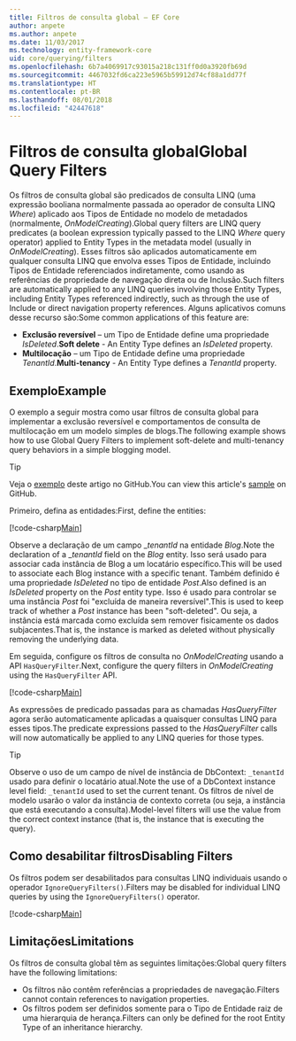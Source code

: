 ```yaml
---
title: Filtros de consulta global – EF Core
author: anpete
ms.author: anpete
ms.date: 11/03/2017
ms.technology: entity-framework-core
uid: core/querying/filters
ms.openlocfilehash: 6b7a4069917c93015a218c131ff0d0a3920fb69d
ms.sourcegitcommit: 4467032fd6ca223e5965b59912d74cf88a1dd77f
ms.translationtype: HT
ms.contentlocale: pt-BR
ms.lasthandoff: 08/01/2018
ms.locfileid: "42447618"
---
```

# <a name="global-query-filters"></a><span data-ttu-id="c82d4-102">Filtros de consulta global</span><span class="sxs-lookup"><span data-stu-id="c82d4-102">Global Query Filters</span></span>

<span data-ttu-id="c82d4-103">Os filtros de consulta global são predicados de consulta LINQ (uma expressão booliana normalmente passada ao operador de consulta LINQ *Where*) aplicado aos Tipos de Entidade no modelo de metadados (normalmente, *OnModelCreating*).</span><span class="sxs-lookup"><span data-stu-id="c82d4-103">Global query filters are LINQ query predicates (a boolean expression typically passed to the LINQ *Where* query operator) applied to Entity Types in the metadata model (usually in *OnModelCreating*).</span></span> <span data-ttu-id="c82d4-104">Esses filtros são aplicados automaticamente em qualquer consulta LINQ que envolva esses Tipos de Entidade, incluindo Tipos de Entidade referenciados indiretamente, como usando as referências de propriedade de navegação direta ou de Inclusão.</span><span class="sxs-lookup"><span data-stu-id="c82d4-104">Such filters are automatically applied to any LINQ queries involving those Entity Types, including Entity Types referenced indirectly, such as through the use of Include or direct navigation property references.</span></span> <span data-ttu-id="c82d4-105">Alguns aplicativos comuns desse recurso são:</span><span class="sxs-lookup"><span data-stu-id="c82d4-105">Some common applications of this feature are:</span></span>

* <span data-ttu-id="c82d4-106">**Exclusão reversível** – um Tipo de Entidade define uma propriedade *IsDeleted*.</span><span class="sxs-lookup"><span data-stu-id="c82d4-106">**Soft delete** - An Entity Type defines an *IsDeleted* property.</span></span>
* <span data-ttu-id="c82d4-107">**Multilocação** – um Tipo de Entidade define uma propriedade *TenantId*.</span><span class="sxs-lookup"><span data-stu-id="c82d4-107">**Multi-tenancy** - An Entity Type defines a *TenantId* property.</span></span>

## <a name="example"></a><span data-ttu-id="c82d4-108">Exemplo</span><span class="sxs-lookup"><span data-stu-id="c82d4-108">Example</span></span>

<span data-ttu-id="c82d4-109">O exemplo a seguir mostra como usar filtros de consulta global para implementar a exclusão reversível e comportamentos de consulta de multilocação em um modelo simples de blogs.</span><span class="sxs-lookup"><span data-stu-id="c82d4-109">The following example shows how to use Global Query Filters to implement soft-delete and multi-tenancy query behaviors in a simple blogging model.</span></span>

> [!TIP]
> <span data-ttu-id="c82d4-110">Veja o [exemplo](https://github.com/aspnet/EntityFrameworkCore/tree/master/samples/QueryFilters) deste artigo no GitHub.</span><span class="sxs-lookup"><span data-stu-id="c82d4-110">You can view this article's [sample](https://github.com/aspnet/EntityFrameworkCore/tree/master/samples/QueryFilters) on GitHub.</span></span>

<span data-ttu-id="c82d4-111">Primeiro, defina as entidades:</span><span class="sxs-lookup"><span data-stu-id="c82d4-111">First, define the entities:</span></span>

[!code-csharp[Main](../../../efcore-repo/samples/QueryFilters/Program.cs#Entities)]

<span data-ttu-id="c82d4-112">Observe a declaração de um campo __tenantId_ na entidade _Blog_.</span><span class="sxs-lookup"><span data-stu-id="c82d4-112">Note the declaration of a __tenantId_ field on the _Blog_ entity.</span></span> <span data-ttu-id="c82d4-113">Isso será usado para associar cada instância de Blog a um locatário específico.</span><span class="sxs-lookup"><span data-stu-id="c82d4-113">This will be used to associate each Blog instance with a specific tenant.</span></span> <span data-ttu-id="c82d4-114">Também definido é uma propriedade _IsDeleted_ no tipo de entidade _Post_.</span><span class="sxs-lookup"><span data-stu-id="c82d4-114">Also defined is an _IsDeleted_ property on the _Post_ entity type.</span></span> <span data-ttu-id="c82d4-115">Isso é usado para controlar se uma instância _Post_ foi "excluída de maneira reversível".</span><span class="sxs-lookup"><span data-stu-id="c82d4-115">This is used to keep track of whether a _Post_ instance has been "soft-deleted".</span></span> <span data-ttu-id="c82d4-116">Ou seja, a instância está marcada como excluída sem remover fisicamente os dados subjacentes.</span><span class="sxs-lookup"><span data-stu-id="c82d4-116">That is, the instance is marked as deleted without physically removing the underlying data.</span></span>

<span data-ttu-id="c82d4-117">Em seguida, configure os filtros de consulta no _OnModelCreating_ usando a API ```HasQueryFilter```.</span><span class="sxs-lookup"><span data-stu-id="c82d4-117">Next, configure the query filters in _OnModelCreating_ using the ```HasQueryFilter``` API.</span></span>

[!code-csharp[Main](../../../efcore-repo/samples/QueryFilters/Program.cs#Configuration)]

<span data-ttu-id="c82d4-118">As expressões de predicado passadas para as chamadas _HasQueryFilter_ agora serão automaticamente aplicadas a quaisquer consultas LINQ para esses tipos.</span><span class="sxs-lookup"><span data-stu-id="c82d4-118">The predicate expressions passed to the _HasQueryFilter_ calls will now automatically be applied to any LINQ queries for those types.</span></span>

> [!TIP]
> <span data-ttu-id="c82d4-119">Observe o uso de um campo de nível de instância de DbContext: ```_tenantId``` usado para definir o locatário atual.</span><span class="sxs-lookup"><span data-stu-id="c82d4-119">Note the use of a DbContext instance level field: ```_tenantId``` used to set the current tenant.</span></span> <span data-ttu-id="c82d4-120">Os filtros de nível de modelo usarão o valor da instância de contexto correta (ou seja, a instância que está executando a consulta).</span><span class="sxs-lookup"><span data-stu-id="c82d4-120">Model-level filters will use the value from the correct context instance (that is, the instance that is executing the query).</span></span>

## <a name="disabling-filters"></a><span data-ttu-id="c82d4-121">Como desabilitar filtros</span><span class="sxs-lookup"><span data-stu-id="c82d4-121">Disabling Filters</span></span>

<span data-ttu-id="c82d4-122">Os filtros podem ser desabilitados para consultas LINQ individuais usando o operador ```IgnoreQueryFilters()```.</span><span class="sxs-lookup"><span data-stu-id="c82d4-122">Filters may be disabled for individual LINQ queries by using the ```IgnoreQueryFilters()``` operator.</span></span>

[!code-csharp[Main](../../../efcore-repo/samples/QueryFilters/Program.cs#IgnoreFilters)]

## <a name="limitations"></a><span data-ttu-id="c82d4-123">Limitações</span><span class="sxs-lookup"><span data-stu-id="c82d4-123">Limitations</span></span>

<span data-ttu-id="c82d4-124">Os filtros de consulta global têm as seguintes limitações:</span><span class="sxs-lookup"><span data-stu-id="c82d4-124">Global query filters have the following limitations:</span></span>

* <span data-ttu-id="c82d4-125">Os filtros não contêm referências a propriedades de navegação.</span><span class="sxs-lookup"><span data-stu-id="c82d4-125">Filters cannot contain references to navigation properties.</span></span>
* <span data-ttu-id="c82d4-126">Os filtros podem ser definidos somente para o Tipo de Entidade raiz de uma hierarquia de herança.</span><span class="sxs-lookup"><span data-stu-id="c82d4-126">Filters can only be defined for the root Entity Type of an inheritance hierarchy.</span></span>

